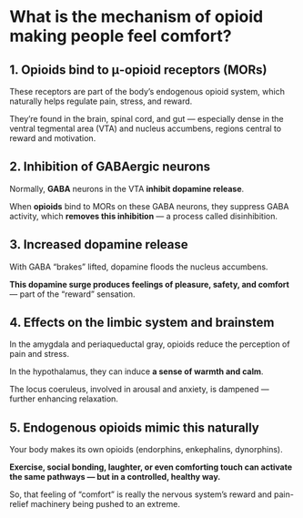 <h1>What is the mechanism of opioid making people feel comfort?</h1>


<h2>1. Opioids bind to μ-opioid receptors (MORs)</h2>

These receptors are part of the body’s endogenous opioid system, which naturally helps regulate pain, stress, and reward.

They’re found in the brain, spinal cord, and gut — especially dense in the ventral tegmental area (VTA) and nucleus accumbens, regions central to reward and motivation.

<h2>2. Inhibition of GABAergic neurons</h2>

Normally, **GABA** neurons in the VTA **inhibit dopamine release**.

When **opioids** bind to MORs on these GABA neurons, they suppress GABA activity, which **removes this inhibition** — a process called disinhibition.

<h2>3. Increased dopamine release</h2>

With GABA “brakes” lifted, dopamine floods the nucleus accumbens.

**This dopamine surge produces feelings of pleasure, safety, and comfort** — part of the “reward” sensation.

<h2>4. Effects on the limbic system and brainstem</h2>

In the amygdala and periaqueductal gray, opioids reduce the perception of pain and stress.

In the hypothalamus, they can induce **a sense of warmth and calm**.

The locus coeruleus, involved in arousal and anxiety, is dampened — further enhancing relaxation.

<h2>5. Endogenous opioids mimic this naturally</h2>

Your body makes its own opioids (endorphins, enkephalins, dynorphins).

**Exercise, social bonding, laughter, or even comforting touch can activate the same pathways — but in a controlled, healthy way.**

So, that feeling of “comfort” is really the nervous system’s reward and pain-relief machinery being pushed to an extreme.
